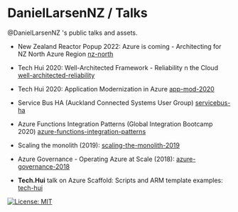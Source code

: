 # DanielLarsenNZ / Talks

@DanielLarsenNZ 's public talks and assets.

* New Zealand Reactor Popup 2022: Azure is coming - Architecting for NZ North Azure Region [nz-north](./nz-north)

* Tech Hui 2020: Well-Architected Framework - Reliability n the Cloud [well-architected-reliability](./well-architected-reliability)
* Tech Hui 2020: Application Modernization in Azure [app-mod-2020](./app-mod-2020)
* Service Bus HA (Auckland Connected Systems User Group) [servicebus-ha](./servicebus-ha)
* Azure Functions Integration Patterns (Global Integration Bootcamp 2020) [azure-functions-integration-patterns](/azure-functions-integration-patterns)
* Scaling the monolith (2019): [scaling-the-monolith-2019](/scaling-the-monolith-2019)
* Azure Governance - Operating Azure at Scale (2018): [azure-governance-2018](/azure-governance-2018)
* **Tech.Hui** talk on Azure Scaffold: Scripts and ARM template examples: [tech-hui](/tech-hui)

[![License: MIT](https://img.shields.io/badge/License-MIT-yellow.svg)](/LICENSE)
